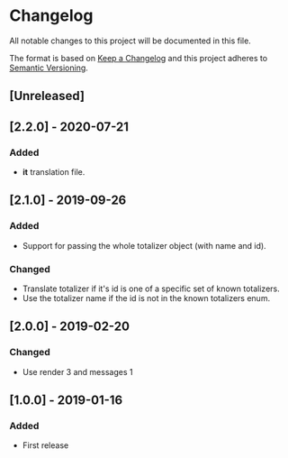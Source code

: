 # Changelog

All notable changes to this project will be documented in this file.

The format is based on [Keep a Changelog](http://keepachangelog.com/en/1.0.0/)
and this project adheres to [Semantic Versioning](http://semver.org/spec/v2.0.0.html).

## [Unreleased]

## [2.2.0] - 2020-07-21

### Added

- **it** translation file.

## [2.1.0] - 2019-09-26

### Added

- Support for passing the whole totalizer object (with name and id).

### Changed

- Translate totalizer if it's id is one of a specific set of known totalizers.
- Use the totalizer name if the id is not in the known totalizers enum.

## [2.0.0] - 2019-02-20

### Changed

- Use render 3 and messages 1

## [1.0.0] - 2019-01-16

### Added

- First release
